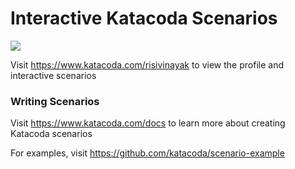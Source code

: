 # Interactive Katacoda Scenarios

[![](http://shields.katacoda.com/katacoda/risivinayak/count.svg)](https://www.katacoda.com/risivinayak "Get your profile on Katacoda.com")

Visit https://www.katacoda.com/risivinayak to view the profile and interactive scenarios

### Writing Scenarios
Visit https://www.katacoda.com/docs to learn more about creating Katacoda scenarios

For examples, visit https://github.com/katacoda/scenario-example
